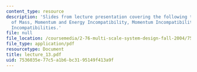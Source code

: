 ```yaml
---
content_type: resource
description: 'Slides from lecture presentation covering the following topics: Principles
  of Mass, Momentum and Energy Incompatibility, Momentum Incompatibilities, Energy
  Incompatibilities.'
file: null
file_location: /coursemedia/2-76-multi-scale-system-design-fall-2004/7536035e77c5a1b6bc3195149f413a9f_lecture_13.pdf
file_type: application/pdf
resourcetype: Document
title: lecture_13.pdf
uid: 7536035e-77c5-a1b6-bc31-95149f413a9f
---
```


